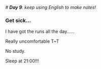 *# **Day 9**: keep using English to make notes!*



### Get sick...

I have got the runs all the day......

Really uncomfortable T~T

No study.

Sleep at 21:00!!!

​											